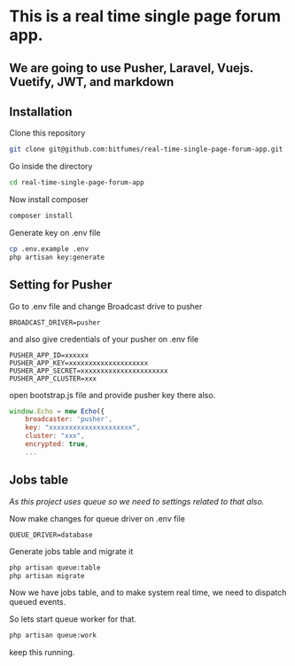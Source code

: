 # This is a real time single page forum app.

## We are going to use Pusher, Laravel, Vuejs. Vuetify, JWT, and markdown



## Installation

Clone this repository

```bash
git clone git@github.com:bitfumes/real-time-single-page-forum-app.git
```

Go inside the directory

```bash
cd real-time-single-page-forum-app
```

Now install composer

```bash
composer install
```

Generate key on .env file

```bash
cp .env.example .env
php artisan key:generate
```

## Setting for Pusher

Go to .env file and change Broadcast drive to pusher

```
BROADCAST_DRIVER=pusher
```

and also give credentials of your pusher on .env file

```
PUSHER_APP_ID=xxxxxx
PUSHER_APP_KEY=xxxxxxxxxxxxxxxxxxxx
PUSHER_APP_SECRET=xxxxxxxxxxxxxxxxxxxxxx
PUSHER_APP_CLUSTER=xxx
```

open bootstrap.js file and provide pusher key there also.

```javascript
window.Echo = new Echo({
    broadcaster: 'pusher',
    key: "xxxxxxxxxxxxxxxxxxxxx",
    cluster: "xxx",
    encrypted: true,
    ...
```

## Jobs table

_As this project uses queue so we need to settings related to that also._

Now make changes for queue driver on .env file

```
QUEUE_DRIVER=database
```

Generate jobs table and migrate it

```bash
php artisan queue:table
php artisan migrate
```

Now we have jobs table, and to make system real time, we need to dispatch queued events.

So lets start queue worker for that.

```bash
php artisan queue:work
```

keep this running.


